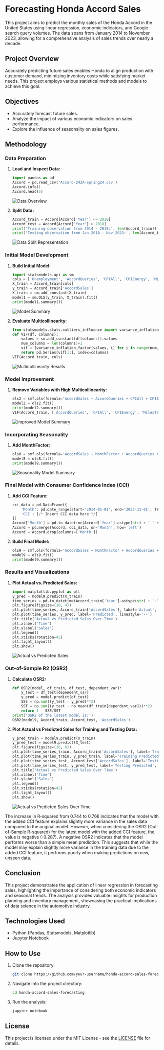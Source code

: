 # Forecasting Honda Accord Sales

This project aims to predict the monthly sales of the Honda Accord in the United States using linear regression, economic indicators, and Google search query volumes. The data spans from January 2014 to November 2023, allowing for a comprehensive analysis of sales trends over nearly a decade.

## Project Overview

Accurately predicting future sales enables Honda to align production with customer demand, minimizing inventory costs while satisfying market needs. This project employs various statistical methods and models to achieve this goal.

## Objectives

- Accurately forecast future sales.
- Analyze the impact of various economic indicators on sales performance.
- Explore the influence of seasonality on sales figures.

## Methodology

### Data Preparation

1. **Load and Inspect Data:**
    ```python
    import pandas as pd
    Accord = pd.read_csv('Accord-242A-Spring24.csv')
    Accord.info()
    Accord.head(5)
    ```
    ![Data Overview](images/data_overview.png) <!-- Replace with actual path to your image -->

2. **Split Data:**
    ```python
    Accord_train = Accord[Accord['Year'] <= 2018]
    Accord_test = Accord[Accord['Year'] > 2018]
    print('Training observation from 2014 - 2018:', len(Accord_train))
    print('Testing observation from Jan 2018 - Nov 2023:', len(Accord_test))
    ```
    ![Data Split Representation](images/data_split.png) <!-- Replace with actual path to your image -->
   
### Initial Model Development

1. **Build Initial Model:**
    ```python
    import statsmodels.api as sm
    cols = ['Unemployment', 'AccordQueries', 'CPIAll', 'CPIEnergy', 'MilesTraveled']
    X_train = Accord_train[cols]
    y_train = Accord_train['AccordSales']
    X_train = sm.add_constant(X_train)
    model1 = sm.OLS(y_train, X_train).fit()
    print(model1.summary())
    ```
    ![Model Summary](images/model_summary.png) <!-- Replace with actual path to your image -->

2. **Evaluate Multicollinearity:**
    ```python
    from statsmodels.stats.outliers_influence import variance_inflation_factor
    def VIF(df, columns):
        values = sm.add_constant(df[columns]).values
        num_columns = len(columns)+1
        vif = [variance_inflation_factor(values, i) for i in range(num_columns)]
        return pd.Series(vif[1:], index=columns)
    VIF(Accord_train, cols)
    ```
    ![Multicollinearity Results](images/model_multicollinearity.png) <!-- Replace with actual path to your image -->
   
### Model Improvement

1. **Remove Variables with High Multicollinearity:**
    ```python
    ols2 = smf.ols(formula='AccordSales ~ AccordQueries + CPIAll + CPIEnergy + MilesTraveled', data=Accord_train)
    model2 = ols2.fit()
    print(model2.summary())
    VIF(Accord_train, ['AccordQueries', 'CPIAll', 'CPIEnergy', 'MilesTraveled'])
    ```
    ![Improved Model Summary](images/improved_model_summary.png) <!-- Replace with actual path to your image -->

### Incorporating Seasonality

1. **Add MonthFactor:**
    ```python
    ols8 = smf.ols(formula='AccordSales ~ MonthFactor + AccordQueries + CPIAll + CPIEnergy', data=Accord_train)
    model8 = ols8.fit()
    print(model8.summary())
    ```
    ![Seasonality Model Summary](images/seasonality_model_summary.png) <!-- Replace with actual path to your image -->

### Final Model with Consumer Confidence Index (CCI)

1. **Add CCI Feature:**
    ```python
    cci_data = pd.DataFrame({
        'Month': pd.date_range(start='2014-01-01', end='2023-11-01', freq='MS'),
        'CCI': [/* Insert CCI data here */]
    })
    Accord['Month'] = pd.to_datetime(Accord['Year'].astype(str) + '-' + Accord['MonthNumeric'].astype(str))
    Accord = pd.merge(Accord, cci_data, on='Month', how='left')
    Accord = Accord.drop(columns=['Month'])
    ```

2. **Build Final Model:**
    ```python
    ols9 = smf.ols(formula='AccordSales ~ MonthFactor + AccordQueries + CPIAll + CPIEnergy + CCI', data=Accord_train)
    model9 = ols9.fit()
    print(model9.summary())
    ```

### Results and Visualizations

1. **Plot Actual vs. Predicted Sales:**
    ```python
    import matplotlib.pyplot as plt
    y_pred = model9.predict(X_train)
    time_series = pd.to_datetime(Accord_train['Year'].astype(str) + '-' + Accord_train['MonthNumeric'].astype(str))
    plt.figure(figsize=(10, 4))
    plt.plot(time_series, Accord_train['AccordSales'], label='Actual', marker='o')
    plt.plot(time_series, y_pred, label='Predicted', linestyle='--')
    plt.title('Actual vs Predicted Sales Over Time')
    plt.xlabel('Time')
    plt.ylabel('Sales')
    plt.legend()
    plt.xticks(rotation=45)
    plt.tight_layout()
    plt.show()
    ```
    ![Actual vs Predicted Sales](images/actual_vs_predicted.png) <!-- Replace with actual path to your image -->

### Out-of-Sample R2 (OSR2)

1. **Calculate OSR2:**
    ```python
    def OSR2(model, df_train, df_test, dependent_var):
        y_test = df_test[dependent_var]
        y_pred = model.predict(df_test)
        SSE = np.sum((y_test - y_pred)**2)
        SST = np.sum((y_test - np.mean(df_train[dependent_var]))**2)
        return 1 - SSE/SST
    print('OSR2 of the latest model is:')
    OSR2(model9, Accord_train, Accord_test, 'AccordSales')
    ```

2. **Plot Actual vs Predicted Sales for Training and Testing Data:**
    ```python
    y_pred_train = model9.predict(X_train)
    y_pred_test = model9.predict(X_test)
    plt.figure(figsize=(10, 6))
    plt.plot(time_series_train, Accord_train['AccordSales'], label='Training Actual', marker='o')
    plt.plot(time_series_train, y_pred_train, label='Training Predicted', linestyle='--')
    plt.plot(time_series_test, Accord_test['AccordSales'], label='Testing Actual', marker='o', color='red')
    plt.plot(time_series_test, y_pred_test, label='Testing Predicted', linestyle='--', color='orange')
    plt.title('Actual vs Predicted Sales Over Time')
    plt.xlabel('Time')
    plt.ylabel('Sales')
    plt.legend()
    plt.xticks(rotation=45)
    plt.tight_layout()
    plt.show()
    ```
    ![Actual vs Predicted Sales Over Time](images/actual_vs_predicted_over_time.png) <!-- Replace with actual path to your image -->

The increase in R-squared from 0.744 to 0.768 indicates that the model with the added CCI feature explains slightly more variance in the sales data compared to the original model.
However, when considering the OSR2 (Out-of-Sample R-squared) for the latest model with the added CCI feature, the value is negative (-0.287). A negative OSR2 indicates that the model performs worse than a simple mean prediction. This suggests that while the model may explain slightly more variance in the training data due to the added CCI feature, it performs poorly when making predictions on new, unseen data.

## Conclusion

This project demonstrates the application of linear regression in forecasting sales, highlighting the importance of considering both economic indicators and seasonal trends. The analysis provides valuable insights for production planning and inventory management, showcasing the practical implications of data science in the automotive industry.

## Technologies Used

- Python (Pandas, Statsmodels, Matplotlib)
- Jupyter Notebook

## How to Use

1. Clone the repository:
    ```bash
    git clone https://github.com/your-username/honda-accord-sales-forecasting.git
    ```
2. Navigate into the project directory:
    ```bash
    cd honda-accord-sales-forecasting
    ```
3. Run the analysis:
    ```bash
    jupyter notebook
    ```

## License

This project is licensed under the MIT License - see the [LICENSE](LICENSE) file for details.
